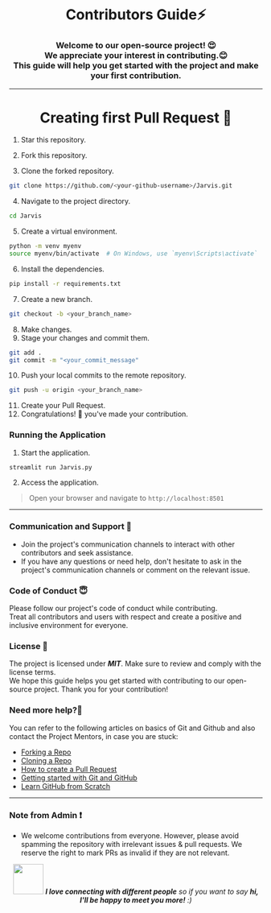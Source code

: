 <h1 align="center">Contributors Guide⚡ </h1>
<h3 align="center">Welcome to our open-source project! 😍<br> We appreciate your interest in contributing.😊 <br>This guide will help you get started with the project and make your first contribution.</h3>

--- 

<h1 align="center">Creating first Pull Request 🌟</h1>

1. Star this repository.
2. Fork this repository.

3. Clone the forked repository.
```bash
git clone https://github.com/<your-github-username>/Jarvis.git
```

4. Navigate to the project directory.
```bash
cd Jarvis
```

5. Create a virtual environment.
```bash
python -m venv myenv
source myenv/bin/activate  # On Windows, use `myenv\Scripts\activate`
```

6. Install the dependencies.
```bash
pip install -r requirements.txt
```

7. Create a new branch.
```bash
git checkout -b <your_branch_name>
```

8. Make changes.
9. Stage your changes and commit them.
```bash
git add .
git commit -m "<your_commit_message"
```

10.  Push your local commits to the remote repository.
```bash
git push -u origin <your_branch_name>
```

11.  Create your Pull Request.
12.  Congratulations! 🎉 you've made your contribution.

### Running the Application 

1. Start the application.
```bash
streamlit run Jarvis.py
```
2. Access the application.
> Open your browser and navigate to `http://localhost:8501`

--- 

### Communication and Support 💬
- Join the project's communication channels to interact with other contributors and seek assistance.
- If you have any questions or need help, don't hesitate to ask in the project's communication channels or comment on the relevant issue.

### Code of Conduct 😇
Please follow our project's code of conduct while contributing.</br>Treat all contributors and users with respect and create a positive and inclusive environment for everyone.

### License 📄
The project is licensed under ***MIT***. Make sure to review and comply with the license terms.</br>We hope this guide helps you get started with contributing to our open-source project. Thank you for your contribution!

### Need more help?🤔

You can refer to the following articles on basics of Git and Github and also contact the Project Mentors, in case you are stuck:

- [Forking a Repo](https://help.github.com/en/github/getting-started-with-github/fork-a-repo)
- [Cloning a Repo](https://help.github.com/en/desktop/contributing-to-projects/creating-an-issue-or-pull-request)
- [How to create a Pull Request](https://opensource.com/article/19/7/create-pull-request-github)
- [Getting started with Git and GitHub](https://towardsdatascience.com/getting-started-with-git-and-github-6fcd0f2d4ac6)
- [Learn GitHub from Scratch](https://lab.github.com/githubtraining/introduction-to-github)

--- 

### Note from Admin ❗

- We welcome contributions from everyone. However, please avoid spamming the repository with irrelevant issues & pull requests. We reserve the right to mark PRs as invalid if they are not relevant.

<div align="center">
  <img src="https://media.giphy.com/media/LnQjpWaON8nhr21vNW/giphy.gif" width="60"> <em><b>I love connecting with different people</b> so if you want to say <b>hi, I'll be happy to meet you more!</b> :)</em>
</div>
